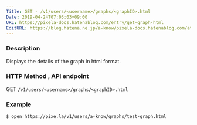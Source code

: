 ```yaml
---
Title: GET - /v1/users/<username>/graphs/<graphID>.html
Date: 2019-04-24T07:03:03+09:00
URL: https://pixela-docs.hatenablog.com/entry/get-graph-html
EditURL: https://blog.hatena.ne.jp/a-know/pixela-docs.hatenablog.com/atom/entry/17680117127076486017
---
```


### Description
Displays the details of the graph in html format.

### HTTP Method , API endpoint
<span class="badge badge-get">GET</span> `/v1/users/<username>/graphs/<graphID>.html`

### Example

```sh
$ open https://pixe.la/v1/users/a-know/graphs/test-graph.html
```
